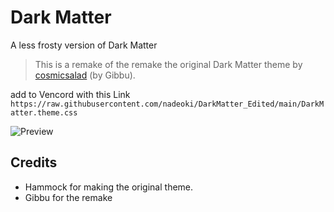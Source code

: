 # Dark Matter
A less frosty version of Dark Matter
> This is a remake of the remake the original Dark Matter theme by [cosmicsalad](https://github.com/DiscordStyles/DarkMatter) (by Gibbu).

add to Vencord with this Link ``https://raw.githubusercontent.com/nadeoki/DarkMatter_Edited/main/DarkMatter.theme.css``

![Preview](https://files.catbox.moe/ckiv2o.png)

## Credits
* Hammock for making the original theme.
* Gibbu for the remake
